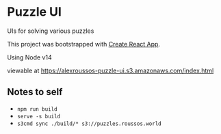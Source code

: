 # Puzzle UI

UIs for solving various puzzles

This project was bootstrapped with [Create React App](https://github.com/facebook/create-react-app).

Using Node v14

viewable at https://alexroussos-puzzle-ui.s3.amazonaws.com/index.html

## Notes to self
- `npm run build` 
- `serve -s build`
- `s3cmd sync ./build/* s3://puzzles.roussos.world`